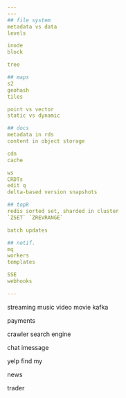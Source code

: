 ```yaml
---
---
## file system
metadata vs data
levels

inode
block

tree

## maps
s2
geohash
tiles

point vs vector
static vs dynamic

## docs
metadata in rds
content in object storage

cdn
cache

ws
CRDTs
edit q
delta-based version snapshots

## topk
redis sorted set, sharded in cluster
`ZSET` `ZREVRANGE`

batch updates

## notif.
mq
workers
templates

SSE
webhooks

---
```


streaming
music
video
movie
kafka

payments

crawler
search engine

chat
imessage

yelp
find my

news

trader
